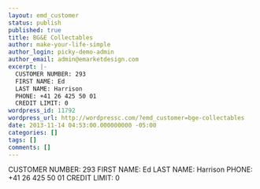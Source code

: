 ```yaml
---
layout: emd_customer
status: publish
published: true
title: BG&E Collectables
author: make-your-life-simple
author_login: picky-demo-admin
author_email: admin@emarketdesign.com
excerpt: |-
  CUSTOMER NUMBER: 293
  FIRST NAME: Ed
  LAST NAME: Harrison
  PHONE: +41 26 425 50 01
  CREDIT LIMIT: 0
wordpress_id: 11792
wordpress_url: http://wordpressc.com/?emd_customer=bge-collectables
date: 2013-11-14 04:53:00.000000000 -05:00
categories: []
tags: []
comments: []
---
```

CUSTOMER NUMBER: 293
FIRST NAME: Ed
LAST NAME: Harrison
PHONE: +41 26 425 50 01
CREDIT LIMIT: 0
